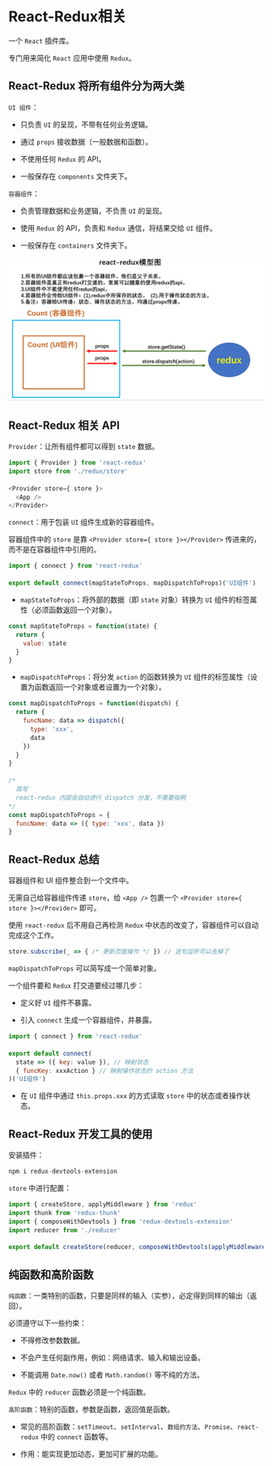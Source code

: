 # React-Redux相关

一个 `React` 插件库。

专门用来简化 `React` 应用中使用 `Redux`。

## React-Redux 将所有组件分为两大类

`UI 组件`：

- 只负责 `UI` 的呈现，不带有任何业务逻辑。

- 通过 `props` 接收数据（一般数据和函数）。

- 不使用任何 `Redux` 的 API。

- 一般保存在 `components` 文件夹下。

`容器组件`：

- 负责管理数据和业务逻辑，不负责 `UI` 的呈现。

- 使用 `Redux` 的 API，负责和 `Redux` 通信，将结果交给 `UI` 组件。

- 一般保存在 `containers` 文件夹下。

![React-Redux工作流程](./img/react_redux_process.png)

## React-Redux 相关 API

`Provider`：让所有组件都可以得到 `state` 数据。

```js
import { Provider } from 'react-redux'
import store from './redux/store'

<Provider store={ store }>
  <App />
</Provider>
```

`connect`：用于包装 `UI` 组件生成新的容器组件。

容器组件中的 `store` 是靠 `<Provider store={ store }></Provider>` 传进来的，而不是在容器组件中引用的。

```js
import { connect } from 'react-redux'

export default connect(mapStateToProps, mapDispatchToProps)('UI组件')
```

- `mapStateToProps`：将外部的数据（即 `state` 对象）转换为 `UI` 组件的标签属性（必须函数返回一个对象）。

```js
const mapStateToProps = function(state) {
  return {
    value: state
  }
}
```

- `mapDispatchToProps`：将分发 `action` 的函数转换为 `UI` 组件的标签属性（设置为函数返回一个对象或者设置为一个对象）。

```js
const mapDispatchToProps = function(dispatch) {
  return {
    funcName: data => dispatch({
      type: 'xxx',
      data
    })
  }
}

/*
  简写
  react-redux 内部会自动进行 dispatch 分发，不需要指明
*/
const mapDispatchToProps = {
  funcName: data => ({ type: 'xxx', data })
}
```

## React-Redux 总结

容器组件和 UI 组件整合到一个文件中。

无需自己给容器组件传递 `store`，给 `<App />` 包裹一个 `<Provider store={ store }></Provider>` 即可。

使用 `react-redux` 后不用自己再检测 `Redux` 中状态的改变了，容器组件可以自动完成这个工作。

```js
store.subscribe(_ => { /* 更新页面操作 */ }) // 这句监听可以去掉了
```

`mapDispatchToProps` 可以简写成一个简单对象。

一个组件要和 `Redux` 打交道要经过哪几步：

- 定义好 `UI` 组件不暴露。

- 引入 `connect` 生成一个容器组件，并暴露。

```js
import { connect } from 'react-redux'

export default connect(
  state => ({ key: value }), // 映射状态
  { funcKey: xxxAction } // 映射操作状态的 action 方法
)('UI组件')
```

- 在 `UI` 组件中通过 `this.props.xxx` 的方式读取 `store` 中的状态或者操作状态。

## React-Redux 开发工具的使用

安装插件：

```js
npm i redux-devtools-extension
```

`store` 中进行配置：

```js
import { createStore, applyMiddleware } from 'redux'
import thunk from 'redux-thunk'
import { composeWithDevtools } from 'redux-devtools-extension'
import reducer from './reducer'

export default createStore(reducer, composeWithDevtools(applyMiddleware(thunk)))
```

## 纯函数和高阶函数

`纯函数`：一类特别的函数，只要是同样的输入（实参），必定得到同样的输出（返回）。

必须遵守以下一些约束：

- 不得修改参数数据。

- 不会产生任何副作用，例如：网络请求、输入和输出设备。

- 不能调用 `Date.now()` 或者 `Math.random()` 等不纯的方法。

`Redux` 中的 `reducer` 函数必须是一个纯函数。

`高阶函数`：特别的函数，参数是函数，返回值是函数。

- 常见的高阶函数：`setTimeout`、`setInterval`、`数组的方法`、`Promise`、`react-redux` 中的 `connect` 函数等。

- 作用：能实现更加动态，更加可扩展的功能。
